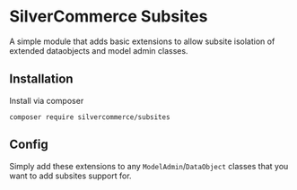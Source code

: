 # SilverCommerce Subsites

A simple module that adds basic extensions to allow subsite isolation of extended
dataobjects and model admin classes.

## Installation

Install via composer

    composer require silvercommerce/subsites

## Config

Simply add these extensions to any `ModelAdmin`/`DataObject` classes that you want to
add subsites support for. 